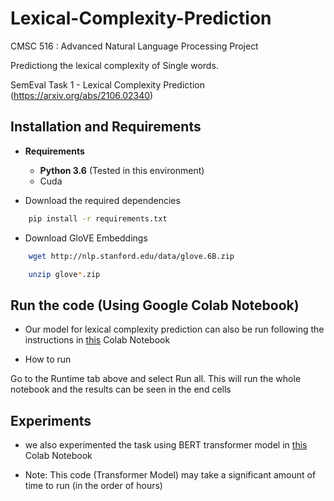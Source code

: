 # Lexical-Complexity-Prediction
CMSC 516 : Advanced Natural Language Processing Project

Predictiong the lexical complexity of Single words.

SemEval Task 1 - Lexical Complexity Prediction (https://arxiv.org/abs/2106.02340)


## Installation and Requirements

* **Requirements**

  * **Python 3.6** (Tested in this environment) 
  * Cuda



* Download the required dependencies

```sh
    pip install -r requirements.txt
```

* Download GloVE Embeddings

```sh
    wget http://nlp.stanford.edu/data/glove.6B.zip

    unzip glove*.zip
```

## Run the code (Using Google Colab Notebook)

* Our model for lexical complexity prediction can also be run following the instructions in [this](https://colab.research.google.com/drive/1eOBl3uR874tt3IMQKEXPIRNCMdRmcCsy#scrollTo=LoMP9ehkCncl) Colab Notebook

* How to run

Go to the Runtime tab above and select Run all. This will run the whole notebook and the results can be seen in the end cells

## Experiments
* we also experimented the task using BERT transformer model in [this](./https://colab.research.google.com/drive/1t2A-O-XJJ-V2vtPDFZzyU0IyP4Frr4Nt#scrollTo=TxryALeh_G0e&uniqifier=5) Colab Notebook

* Note: This code (Transformer Model) may take a significant amount of time to run (in the order of hours)
